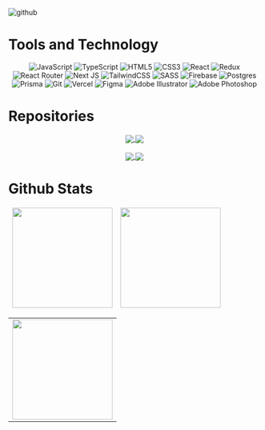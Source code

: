 ![github](https://github.com/deeksharungta/deeksharungta/assets/79518532/6bd4c3b5-345e-42c6-b15d-b61bd2e3abe8)

# Tools and Technology

 <div align="center">
   
  ![JavaScript](https://img.shields.io/badge/javascript-%23323330.svg?style=for-the-badge&logo=javascript&logoColor=%23F7DF1E)
  ![TypeScript](https://img.shields.io/badge/typescript-%23007ACC.svg?style=for-the-badge&logo=typescript&logoColor=white)
  ![HTML5](https://img.shields.io/badge/html5-%23E34F26.svg?style=for-the-badge&logo=html5&logoColor=white)
  ![CSS3](https://img.shields.io/badge/css3-%231572B6.svg?style=for-the-badge&logo=css3&logoColor=white)
  ![React](https://img.shields.io/badge/react-%2320232a.svg?style=for-the-badge&logo=react&logoColor=%2361DAFB)
  ![Redux](https://img.shields.io/badge/redux-%23593d88.svg?style=for-the-badge&logo=redux&logoColor=white)
  ![React Router](https://img.shields.io/badge/React_Router-CA4245?style=for-the-badge&logo=react-router&logoColor=white)
  ![Next JS](https://img.shields.io/badge/Next-black?style=for-the-badge&logo=next.js&logoColor=white)
  ![TailwindCSS](https://img.shields.io/badge/tailwindcss-%2338B2AC.svg?style=for-the-badge&logo=tailwind-css&logoColor=white)
  ![SASS](https://img.shields.io/badge/SASS-hotpink.svg?style=for-the-badge&logo=SASS&logoColor=white)
  ![Firebase](https://img.shields.io/badge/Firebase-039BE5?style=for-the-badge&logo=Firebase&logoColor=white)
  ![Postgres](https://img.shields.io/badge/postgres-%23316192.svg?style=for-the-badge&logo=postgresql&logoColor=white)
  ![Prisma](https://img.shields.io/badge/Prisma-3982CE?style=for-the-badge&logo=Prisma&logoColor=white)
  ![Git](https://img.shields.io/badge/git-%23F05033.svg?style=for-the-badge&logo=git&logoColor=white)
  ![Vercel](https://img.shields.io/badge/vercel-%23000000.svg?style=for-the-badge&logo=vercel&logoColor=white)
  ![Figma](https://img.shields.io/badge/figma-%23F24E1E.svg?style=for-the-badge&logo=figma&logoColor=white)
  ![Adobe Illustrator](https://img.shields.io/badge/adobe%20illustrator-%23FF9A00.svg?style=for-the-badge&logo=adobe%20illustrator&logoColor=white)
  ![Adobe Photoshop](https://img.shields.io/badge/adobe%20photoshop-%2331A8FF.svg?style=for-the-badge&logo=adobe%20photoshop&logoColor=white)
 </div>

# Repositories

<div align="center">
  
<a href="https://github.com/deeksharungta/promptgpt">
  <img align="center" src="https://github-readme-stats.vercel.app/api/pin/?username=deeksharungta&repo=promptgpt&show_icons=true&hide_border=true&theme=one_dark_pro" />
</a>
<a href="https://github.com/deeksharungta/taskout">
  <img align="center" src="https://github-readme-stats.vercel.app/api/pin/?username=deeksharungta&repo=taskout&show_icons=true&hide_border=true&theme=one_dark_pro" />
</a>

<br/>
<br/>


<a href="https://github.com/deeksharungta/pokepocket">
  <img align="center" src="https://github-readme-stats.vercel.app/api/pin/?username=deeksharungta&repo=pokepocket&show_icons=true&hide_border=true&theme=one_dark_pro" />
</a>
<a href="https://github.com/deeksharungta/injury-tracking-system">
  <img align="center" src="https://github-readme-stats.vercel.app/api/pin/?username=deeksharungta&repo=injury-tracking-system&show_icons=true&hide_border=true&theme=one_dark_pro" />
</a>
</div>

# Github Stats

<table align="center" border="0" cellpadding="0" cellspacing="0">
  <thead>
    <tr>
      <td>
        <img height="200" src="https://github-readme-stats.vercel.app/api?username=deeksharungta&show_icons=true&hide_border=true&theme=one_dark_pro" />
      </td>     
      <td>
        <img height="200" src="https://github-readme-stats.vercel.app/api/top-langs?username=deeksharungta&layout=compact&langs_count=8&card_width=320&theme=one_dark_pro&hide_border=true" />
      </td>
    </tr>
  </thead>
</table>

<table align="center" border="0" cellpadding="0" cellspacing="0">
  <tr>
    <td>
      <img height="200" src="https://github-readme-streak-stats.herokuapp.com/?user=deeksharungta&show_icons=true&theme=one_dark_pro&hide_border=true"/> 
    </td>
  </tr>
</table>
